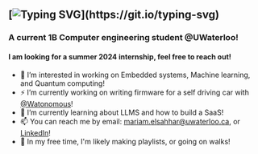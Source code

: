 ## [![Typing SVG](https://readme-typing-svg.demolab.com?font=Fira+Code&pause=2000&color=07AF00&multiline=true&random=false&width=435&lines=I'm+Mariam+ElSahhar!)](https://git.io/typing-svg)
### A current 1B Computer engineering student @UWaterloo!
#### I am looking for a summer 2024 internship, feel free to reach out!

- 🔭 I’m interested in working on Embedded systems, Machine learning, and Quantum computing!
- ⚡ I’m currently working on writing firmware for a self driving car with [@Watonomous](https://github.com/WATonomous)! 
- 🌱 I’m currently learning about LLMS and how to build a SaaS!
- 📫 You can reach me by email: mariam.elsahhar@uwaterloo.ca, or [LinkedIn](https://www.linkedin.com/in/mariamelsahhar/)!
- 👯 In my free time, I'm likely making playlists, or going on walks!


<!--- (![Mariam's GitHub stats](https://github-readme-stats.vercel.app/api?username=mariamelsahharr&show_icons=true&theme=transparent)) -->


